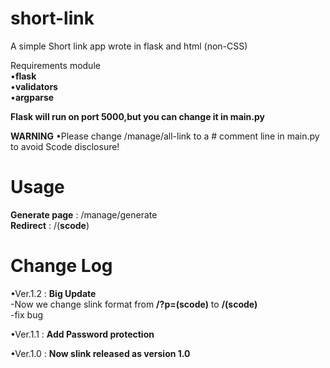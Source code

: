 # short-link
A simple Short link app wrote in flask and html (non-CSS)

Requirements module<br>
•**flask**<br>
•**validators**<br>
•**argparse**<br>

**Flask will run on port 5000,but you can change it in main.py**

**WARNING**
•Please change /manage/all-link to a # comment line in main.py to avoid Scode disclosure!

# Usage
**Generate page** : /manage/generate <br>
**Redirect** : /(**scode**)

# Change Log
•Ver.1.2 : **Big Update** <br>
-Now we change slink format from **/?p=(scode)** to **/(scode)<br>**
-fix bug<br>

•Ver.1.1 : **Add Password protection**<br>

•Ver.1.0 : **Now slink released as version 1.0**
